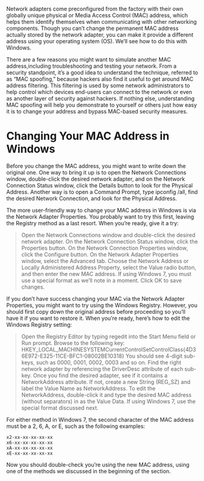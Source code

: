 Network adapters come preconfigured from the factory with their own globally unique physical or Media Access Control (MAC) address,
which helps them identify themselves when communicating with other networking components. 
Though you can’t change the permanent MAC address actually stored by the network adapter, 
you can make it provide a different address using your operating system (OS). We’ll see how to do this with Windows.

There are a few reasons you might want to simulate another MAC address,including troubleshooting and testing your network. 
From a security standpoint, it’s a good idea to understand the technique, referred to as “MAC spoofing,” because hackers also find it useful to get around
MAC address filtering. This filtering is used by some network administrators to help control which devices end-users can connect to the network or even 
as another layer of security against hackers. If nothing else, understanding MAC spoofing will help you demonstrate to yourself or others just how easy it
is to change your address and bypass MAC-based security measures.


# Changing Your MAC Address in Windows

Before you change the MAC address, you might want to write down the original one. One way to bring it up is to open the Network Connections window, 
double-click the desired network adapter, and on the Network Connection Status window, click the Details button to look for the Physical Address. 
Another way is to open a Command Prompt, type ipconfig /all, find the desired Network Connection, and look for the Physical Address.

The more user-friendly way to change your MAC address in Windows is via the Network Adapter Properties. You probably want to try this first, 
leaving the Registry method as a last resort. When you’re ready, give it a try:


   >Open the Network Connections window and double-click the desired network adapter.
    On the Network Connection Status window, click the Properties button.
    On the Network Connection Properties window, click the Configure button.
    On the Network Adapter Properties window, select the Advanced tab.
    Choose the Network Address or Locally Administered Address Property, 
    select the Value radio button, and then enter the new MAC address. 
    If using Windows 7, you must use a special format as we’ll note in a moment. 
    Click OK to save changes.

If you don’t have success changing your MAC via the Network Adapter Properties, you might want to try using the Windows Registry.
However, you should first copy down the original address before proceeding so you’ll have it if you want to restore it. 
When you’re ready, here’s how to edit the Windows 
Registry setting:


   >Open the Registry Editor by typing regedit into the Start Menu field or Run prompt.
    Browse to the following key: 
    HKEY_LOCAL_MACHINESYSTEMCurrentControlSetControlClass{4D36E972-E325-11CE-BFC1-08002BE10318}
    You should see 4-digit sub-keys, such as 0000, 0001, 0002, 0003 and so on. 
    Find the right network adapter by referencing the DriverDesc 
    attribute of each sub-key.
    Once you find the desired adapter, see if it contains a NetworkAddress attribute. 
    If not, create a new String (REG_SZ) and 
    label the Value Name as NetworkAddress.
    To edit the NetworkAddress, double-click it and type the desired MAC address 
    (without separators) in as the Value Data. 
    If using Windows 7, use the special format discussed next.

For either method in Windows 7, the second character of the MAC address must be a 2, 6, A, or E, such as the following examples:

    x2-xx-xx-xx-xx-xx
    x6-xx-xx-xx-xx-xx
    xA-xx-xx-xx-xx-xx
    xE-xx-xx-xx-xx-xx

Now you should double-check you’re using the new MAC address, using one of the methods we discussed in the beginning of the section.


